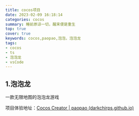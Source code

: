 ```yaml
---
title: cocos项目
date: 2023-02-09 16:18:14
categories: cocos
summary: 睡前原谅一切，醒来便是重生
top: true
cover: true
keywords: cocos,paopao,泡泡，泡泡龙
tags: 
- cocos
- ts
- 泡泡龙
- vsCode
---
```


## 1.泡泡龙

一款无限地图的泡泡龙游戏

项目体验地址：[Cocos Creator | paopao (darkchirps.github.io)](https://darkchirps.github.io/paopao/index.html)

